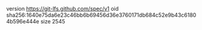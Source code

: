 version https://git-lfs.github.com/spec/v1
oid sha256:1640e75da6e23c46bb6b69456d36e3760171db684c52e9b43c61804b596e444e
size 2545
